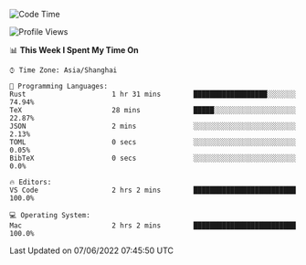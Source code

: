<!--START_SECTION:waka-->
![Code Time](http://img.shields.io/badge/Code%20Time-1%2C362%20hrs%2040%20mins-blue)

![Profile Views](http://img.shields.io/badge/Profile%20Views-11-blue)

📊 **This Week I Spent My Time On** 

```text
⌚︎ Time Zone: Asia/Shanghai

💬 Programming Languages: 
Rust                     1 hr 31 mins        ██████████████████░░░░░░░   74.94% 
TeX                      28 mins             █████░░░░░░░░░░░░░░░░░░░░   22.87% 
JSON                     2 mins              ░░░░░░░░░░░░░░░░░░░░░░░░░   2.13% 
TOML                     0 secs              ░░░░░░░░░░░░░░░░░░░░░░░░░   0.05% 
BibTeX                   0 secs              ░░░░░░░░░░░░░░░░░░░░░░░░░   0.0%

🔥 Editors: 
VS Code                  2 hrs 2 mins        █████████████████████████   100.0%

💻 Operating System: 
Mac                      2 hrs 2 mins        █████████████████████████   100.0%

```


 Last Updated on 07/06/2022 07:45:50 UTC
<!--END_SECTION:waka-->
